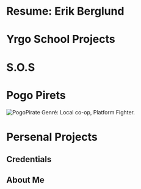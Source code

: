 # Resume: Erik Berglund


# Yrgo School Projects

# S.O.S

# Pogo Pirets
![PogoPirate](https://github.com/user-attachments/assets/59ed5929-65a2-467a-80b2-ba7557f5ddd8)
Genré: Local co-op, Platform Fighter.

# Persenal Projects


## Credentials

## About Me
